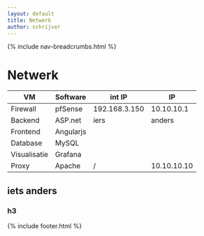 ```yaml
---
layout: default
title: Netwerk
author: schrijver
---
```


{% include nav-breadcrumbs.html %}

# Netwerk

| VM          | Software     |int IP         | IP          |
|-------------|--------------|---------------|-------------|
| Firewall    | pfSense      | 192.168.3.150 | 10.10.10.1  |
| Backend     | ASP.net      |iers           | anders      |
| Frontend    | Angularjs    |               |             |
| Database    | MySQL        |               |             |
| Visualisatie| Grafana      |               |             |
| Proxy       | Apache       | /             | 10.10.10.10 |

 


## iets anders
### h3


{% include footer.html %}
